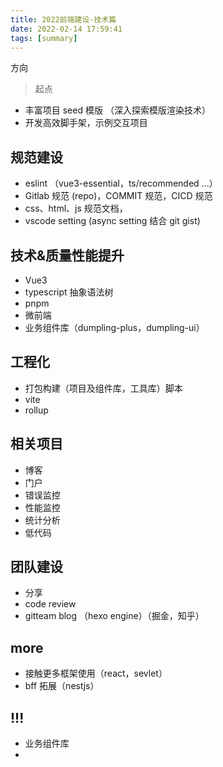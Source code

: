 ```yaml
---
title: 2022前端建设-技术篇
date: 2022-02-14 17:59:41
tags: [summary]
---
```


方向

<!--more-->

> 起点

- 丰富项目 seed 模版 （深入探索模版渲染技术）
- 开发高效脚手架，示例交互项目

## 规范建设

- eslint （vue3-essential，ts/recommended ...）
- Gitlab 规范 (repo)，COMMIT 规范，CICD 规范
- css、html、js 规范文档，
- vscode setting (async setting 结合 git gist)

## 技术&质量性能提升

- Vue3
- typescript 抽象语法树
- pnpm
- 微前端
- 业务组件库（dumpling-plus，dumpling-ui）

## 工程化

- 打包构建（项目及组件库，工具库）脚本
- vite
- rollup

## 相关项目

- 博客
- 门户
- 错误监控
- 性能监控
- 统计分析
- 低代码

## 团队建设

- 分享
- code review
- gitteam blog （hexo engine）（掘金，知乎）

## more

- 接触更多框架使用（react，sevlet）
- bff 拓展（nestjs）

## !!!

- 业务组件库
-

